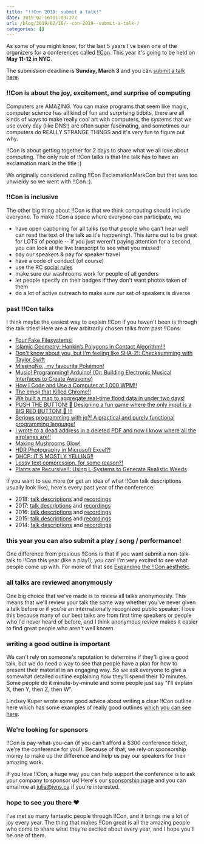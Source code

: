 ```yaml
---
title: "!!Con 2019: submit a talk!"
date: 2019-02-16T11:03:27Z
url: /blog/2019/02/16/--con-2019--submit-a-talk-/
categories: []
---
```


As some of you might know, for the last 5 years I've been one of the organizers for a conferences
called [!!Con](http://bangbangcon.com). This year it's going to be held on **May 11-12 in NYC**.

The submission deadline is **Sunday, March 3** and you can [submit a talk here](http://bangbangcon.com/give-a-talk.html).

### !!Con is about the joy, excitement, and surprise of computing

Computers are AMAZING. You can make programs that seem like magic, computer science has all kind of
fun and surprising tidbits, there are all kinds of ways to make really cool art with computers, the
systems that we use every day (like DNS!) are often super fascinating, and sometimes our computers
do REALLY STRANGE THINGS and it's very fun to figure out why.

!!Con is about getting together for 2 days to share what we all love about computing. The only rule
of !!Con talks is that the talk has to have an exclamation mark in the title :)

We originally considered calling !!Con ExclamationMarkCon but that was too
unwieldy so we went with !!Con :). 

### !!Con is inclusive

The other big thing about !!Con is that we think computing should include everyone. To make !!Con a
space where everyone can participate, we

* have open captioning for all talks (so that people who can't hear well can read the text of the
  talk as it's happening). This turns out to be great for LOTS of people -- if you just weren't
  paying attention for a second, you can look at the live transcript to see what you missed!
* pay our speakers & pay for speaker travel
* have a code of conduct (of course)
* use the RC [social rules](https://www.recurse.com/social-rules)
* make sure our washrooms work for people of all genders
* let people specify on their badges if they don't want photos taken of them
* do a lot of active outreach to make sure our set of speakers is diverse

### past !!Con talks

I think maybe the easiest way to explain !!Con if you haven't been is through the talk titles! Here
are a few arbitrarily chosen talks from past !!Cons:

* [Four Fake Filesystems!](http://youtube.com/watch?v=pfHpDDXJQVg)
* [Islamic Geometry: Hankin’s Polygons in Contact Algorithm!!!](http://youtube.com/watch?v=ld4gpQnaziU)
* [Don't know about you, but I'm feeling like SHA-2!: Checksumming with Taylor Swift](http://youtube.com/watch?v=1QgamEwwPro)
* [MissingNo., my favourite Pokémon!](http://youtube.com/watch?v=yX7tDROZUt8)
* [Music! Programming! Arduino! (Or: Building Electronic Musical Interfaces to Create Awesome)](http://youtube.com/watch?v=67Y-wH0FJFg)
* [How I Code and Use a Computer at 1,000 WPM!!](http://youtube.com/watch?v=G1r55efei5c)
* [The emoji that Killed Chrome!!](http://youtube.com/watch?v=UE-fJjMasec)
* [We built a map to aggregate real-time flood data in under two days!](http://youtube.com/watch?v=hfatYo2J8gY)
* [PUSH THE BUTTON! 🔴 Designing a fun game where the only input is a BIG RED BUTTON! 🔴 !!!](http://youtube.com/watch?v=KqEc2Ek4GzA)
* [Serious programming with jq?! A practical and purely functional programming language!](http://youtube.com/watch?v=PS_9pyIASvQ)
* [I wrote to a dead address in a deleted PDF and now I know where all the airplanes are!!](http://youtube.com/watch?v=FhVob_sRqQk)
* [Making Mushrooms Glow!](http://youtube.com/watch?v=T75FvUDirNM)
* [HDR Photography in Microsoft Excel?!](http://youtube.com/watch?v=bkQJdaGGVM8)
* [DHCP: IT’S MOSTLY YELLING!!](http://youtube.com/watch?v=enRY9jd0IJw)
* [Lossy text compression, for some reason?!](http://youtube.com/watch?v=meovx9OqWJc)
* [Plants are Recursive!!: Using L-Systems to Generate Realistic Weeds](http://youtube.com/watch?v=0eXg4B1feOY)

If you want to see more (or get an idea of what !!Con talk descriptions usually look like), here's every past year of the conference:

* 2018: [talk descriptions](http://bangbangcon.com/2018/speakers.html) and [recordings](http://bangbangcon.com/2018/recordings.html)
* 2017: [talk descriptions](http://bangbangcon.com/2017/speakers.html) and [recordings](http://bangbangcon.com/2017/recordings.html)
* 2016: [talk descriptions](http://bangbangcon.com/2016/speakers.html) and [recordings](http://bangbangcon.com/2016/recordings.html)
* 2015: [talk descriptions](http://bangbangcon.com/2015/speakers.html) and [recordings](http://bangbangcon.com/2015/recordings.html)
* 2014: [talk descriptions](http://bangbangcon.com/2014/speakers.html) and [recordings](http://bangbangcon.com/2014/recordings.html)

### this year you can also submit a play / song / performance!

One difference from previous !!Cons is that if you want submit a non-talk-talk to !!Con this year
(like a play!), you can! I'm very excited to see what people come up with. For more of that see
[Expanding the !!Con aesthetic](https://organicdonut.com/2019/01/expanding-the-con-aesthetic/).

### all talks are reviewed anonymously

One big choice that we've made is to review all talks anonymously. This means that we'll review your
talk the same way whether you've never given a talk before or if you're an internationally
recognized public speaker. I love this because many of our best talks are from first time speakers
or people who I'd never heard of before, and I think anonymous review makes it easier to find great
people who aren't well known.

### writing a good outline is important

We can't rely on someone's reputation to determine if they'll give a good talk, but we do need a way
to see that people have a plan for how to present their material in an engaging way. So we ask
everyone to give a somewhat detailed outline explaining how they'll spend their 10 minutes. Some
people do it minute-by-minute and some people just say "I'll explain X, then Y, then Z, then W".

Lindsey Kuper wrote some good advice about writing a clear !!Con outline here which has some examples of really good outlines [which you can see here](http://composition.al/blog/2017/06/30/how-to-write-a-timeline-for-a-bangbangcon-talk-proposal/).

### We're looking for sponsors

!!Con is pay-what-you-can (if you can't afford a $300 conference ticket, we're the conference for
you!). Because of that, we rely on sponsorship money to make up the difference and help us pay our
speakers for their amazing work.

If you love !!Con, a huge way you can help support the conference is to ask your company to sponsor
us!  Here's our [sponsorship page](http://bangbangcon.com/sponsors) and you can email me at
julia@jvns.ca if you're interested.


### hope to see you there ❤

I've met so many fantastic people through !!Con, and it brings me a lot of joy every year. The thing
that makes !!Con great is all the amazing people who come to share what they're excited about every
year, and I hope you'll be one of them.
